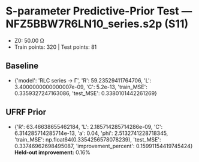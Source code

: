 # S-parameter Predictive-Prior Test — NFZ5BBW7R6LN10_series.s2p (S11)
- Z0: 50.00 Ω
- Train points: 320  |  Test points: 81

## Baseline
- {'model': 'RLC series -> Γ', 'R': 59.23529411764706, 'L': 3.4000000000000007e-09, 'C': 5.2e-13, 'train_MSE': 0.3359327247163086, 'test_MSE': 0.3380101442261269}

## UFRF Prior
- {'R': 63.46638655462184, 'L': 2.185714285714286e-09, 'C': 6.314285714285714e-13, 'a': 0.04, 'phi': 2.5132741228718345, 'train_MSE': np.float64(0.3354256578078239), 'test_MSE': 0.33746962698495087, 'improvement_percent': 0.15991154419745424}
**Held-out improvement:** 0.16%